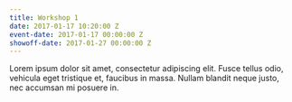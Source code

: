 ```yaml
---
title: Workshop 1
date: 2017-01-17 10:20:00 Z
event-date: 2017-01-17 00:00:00 Z
showoff-date: 2017-01-27 00:00:00 Z
---
```


Lorem ipsum dolor sit amet, consectetur adipiscing elit. Fusce tellus odio, vehicula eget tristique et, faucibus in massa. Nullam blandit neque justo, nec accumsan mi posuere in. 